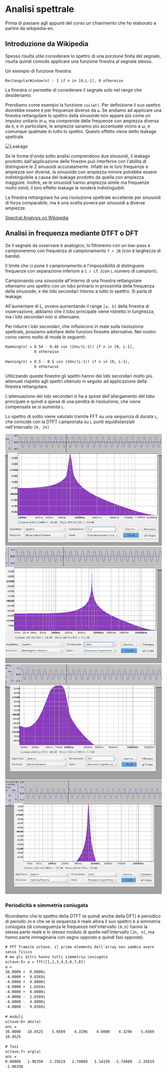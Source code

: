 # Analisi spettrale

Prima di passare agli appunti del corso un chiarimento che ho elaborato a partire da wikipedia-en.

## Introduzione da Wikipedia

Spesso risulta utile considerare lo spettro di una porzione finita del
segnale, risulta quindi comodo applicare una funzione finestra al segnale
stesso.

Un esempio di funzione finestra:

    RectangularWindow(n) : 1 if n in [0,L-1], 0 otherwise  

La finestra ci permette di considerare il segnale solo nel range che
desideriamo.

Prendiamo come esempio la funzione `cos(ωt)`. Per definizione il suo spettro
dovrebbe essere `0` per frequenze diverse da `ω`. Se andiamo ad applicare una
finestra rettangolare lo spettro della sinusoide non appare più come un impulso
unitario in `ω`, ma comprende delle frequenze con ampiezza diversa da `0`, e in
particolare, le ampiezze saranno più accentuate vicino a ω, e comunque spalmate
in tutto lo spettro. Questo effetto viene detto leakage spettrale.

![Leakage](https://upload.wikimedia.org/wikipedia/commons/f/f6/Spectral_leakage_from_a_sinusoid_and_rectangular_window.png)

Se le forme d'onda sotto analisi comprendono due sinusoidi, il leakage prodotto
dall'applicazione delle finestre può interferire con l'abilità di distinguere le
2 sinusoidi accuratamente. Infatti se le loro frequenze e ampiezze son diverse,
la sinusoide con ampiezza minore potrebbe essere indistinguibile a causa del
leakage prodotto da quella con ampiezza maggiore. Inoltre, se le sinuosidi hanno
ampiezza simile ma frequenze molto simili, il loro effetto leakage le renderà
indistinguibili.

La finestra rettangolare ha una risoluzione spettrale eccellente per sinusoidi
di forza comparabile, ma è una scelta povera per sinusoidi a diverse ampiezze.

[Spectral Analysis on Wikipedia](https://en.wikipedia.org/wiki/Window_function#Spectral_analysis)

## Analisi in frequenza mediante DTFT o DFT

Se il segnale da osservare è analogico, lo filtreremo con un low-pass e campioneremo
con frequenza di campionamento `f > 2B` (con `B` larghezza di banda).

Il limite che ci pone il campionamento è l'impossibilità di distinguere
frequenze con separazione inferiore a `1 / LT`. (con `L` numero di campioni).

Campionando una sinuoside all'interno di una finestra rettangolare otteniamo uno
spettro con un lobo primario in prossimità della frequenza della sinusoide, e
dei lobi secondari intorno a tutto lo spettro. Si parla di leakage.

All'aumentare di L, ovvero aumentando il range `[a, b]` della finestra di
osservazione, abbiamo che il lobo principale viene ristretto in lunghezza, ma i
lobi secondari non si attenuano.

Per ridurre i lobi secondari, che influiscono in male sulla risoluzione
spettrale, possiamo adottare delle funzioni finestre alternative. Nel nostro
corso vanno molto di moda le seguenti:

    Hamming(n) = 0.54 - 0.46 cos (2πn/(L-1)) if n in [0, L-1],
                 0 otherwise

    Hanning(n) = 0.5 - 0.5 cos (2πn/(L-1)) if n in [0, L-1],
                 0 otherwise

Utilizzando queste finestre gli spettri hanno dei lobi secondari molto più
attenuati rispetto agli spettri ottenuto in seguito ad applicazione della
finestra rettangolare.

L'attenuazione dei lobi secondari si ha a spese dell'allargamento del lobo
principale e quindi a spese di una perdita di risoluzione, che viene compensata
se si aumenta `L`.

Lo spettro di solito viene valutato tramite FFT su una sequenza di durata `L`, che coincide con la DTFT campionata su `L` punti equidistanziati nell'intervallo `[0, 2π]`

![rect_512.jpg](pictures/rect_512.jpg)
![rect_4096.jpg](pictures/rect_4096.jpg)
![hanning_256.jpg](pictures/hanning_256.jpg)
![hanning_2048.jpg](pictures/hanning_2048.jpg)

### Periodicità e simmetria coniugata

Ricordiamo che lo spettro della DTFT (e quindi anche della DFT) è periodico di periodo `2π` e che se la sequenza è reale allora il suo spettro è a simmetria coniugata (di conseguenza le frequenze nell'intervallo `[0,π]` hanno la stessa parte reale e lo stesso modulo di quelle nell'intervallo `[2π, π]`, ma hanno parte immaginaria con segno opposto e quindi fasi opposte).

    # FFT Tramite octave, il primo elemento dell'array non sembra avere senso fisico
    # ma gli altri hanno tutti simmetria coniugata
    octave:5> a = fft([1,2,3,4,5,6,7,8])
    a =
    36.0000 +  0.0000i   
    -4.0000 +  9.6569i   
    -4.0000 +  4.0000i   
    -4.0000 +  1.6569i   
    -4.0000 +  0.0000i   
    -4.0000 -  1.6569i   
    -4.0000 -  4.0000i 
    -4.0000 -  9.6569i

    # moduli
    octave:6> abs(a)
    ans =
    36.0000   10.4525    5.6569    4.3296    4.0000    4.3296    5.6569   10.4525
    
    # fasi
    octave:7> arg(a)
    ans =
    0.00000   1.96350   2.35619   2.74889   3.14159  -2.74889  -2.35619  -1.96350


